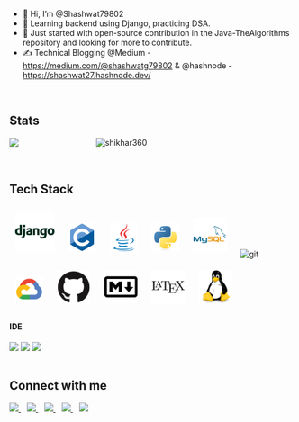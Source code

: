 - 👋 Hi, I’m @Shashwat79802
- 🌱 Learning backend using Django, practicing DSA.
- 💞️ Just started with open-source contribution in the Java-TheAlgorithms repository and looking for more to contribute.
- ✍️ Technical Blogging @Medium - https://medium.com/@shashwatg79802 & @hashnode - https://shashwat27.hashnode.dev/
<!---
Shashwat79802/Shashwat79802 is a ✨ special ✨ repository because its `README.md` (this file) appears on your GitHub profile.
You can click the Preview link to take a look at your changes.
--->
<br>

## Stats
<p align="left" ><img src="https://github-readme-stats.vercel.app/api?username=Shashwat79802&count_private=true&show_icons=true&&theme=chartreuse-dark&include_all_commits=true" width="350">
<img align="right" src="https://github-readme-streak-stats.herokuapp.com/?user=Shashwat79802&theme=algolia" alt="shikhar360" width="350" /></p>

<br>

## Tech Stack 

<div align="left">  
<img style = "margin : 10px" src = "https://github.com/devicons/devicon/blob/master/icons/django/django-plain-wordmark.svg" alt = "django" height="70" />
<img style="margin: 10px" src="https://raw.githubusercontent.com/devicons/devicon/master/icons/c/c-original.svg" alt="C" height="50" />
<img style="margin: 10px" src="https://raw.githubusercontent.com/devicons/devicon/master/icons/java/java-original.svg" alt="java" height="50" /> 
<img style="margin: 10px" src="https://raw.githubusercontent.com/devicons/devicon/master/icons/python/python-original.svg" alt="JavaScript" height="50" />  
<img style = "margin : 10px" src = "https://raw.githubusercontent.com/devicons/devicon/master/icons/mysql/mysql-original-wordmark.svg" alt = "mysql" height="60" />
<img style = "margin : 10px" src = "https://www.vectorlogo.zone/logos/git-scm/git-scm-icon.svg" alt = "git" height="50" />
<img style = "margin : 10px" src = "https://github.com/devicons/devicon/blob/master/icons/googlecloud/googlecloud-original.svg" alt = "git" height="50" />
<img style = "margin : 10px" src = "https://github.com/devicons/devicon/blob/master/icons/github/github-original.svg" alt = "github" height="60" />
<img style = "margin : 10px" src = "https://github.com/devicons/devicon/blob/master/icons/markdown/markdown-original.svg" alt = "css3" height="60" />
<img style = "margin : 10px" src = "https://github.com/devicons/devicon/blob/master/icons/latex/latex-original.svg" alt = "css3" height="60" />
<img style = "margin : 10px" src = "https://github.com/devicons/devicon/blob/master/icons/linux/linux-original.svg" alt = "css3" height="60" />


 
</div>

<h4> IDE </h4>
<span>
<img src = "https://img.shields.io/badge/-PyCharm-brightgreen?style=for-the-badge&logo=PyCharm">
<img src = "https://img.shields.io/badge/-IntelliJ%20Idea-grey?style=for-the-badge&logo=intellij%20idea">
<img src="https://img.shields.io/badge/Visual_Studio_Code-0078D4?style=for-the-badge&logo=visual%20studio%20code&logoColor=white">
</span

<br><br>



## Connect with me
  <a href="https://twitter.com/Shashwat_g27">
    <img width="30px" src="https://www.vectorlogo.zone/logos/twitter/twitter-official.svg" />
  </a>&ensp;
  <a href="https://www.linkedin.com/in/shashwat-gupta-029b31241/">
    <img width="30px" src="https://www.vectorlogo.zone/logos/linkedin/linkedin-icon.svg" />
  </a>&ensp;
  <a href="https://www.instagram.com/shashwat_g27/">
    <img width="30px" src="https://www.vectorlogo.zone/logos/instagram/instagram-icon.svg" />
  </a>&ensp;
    <a href="https://medium.com/@shashwatg79802">
  <img width="30px" src="https://www.vectorlogo.zone/logos/medium/medium-tile.svg" />
  </a>&ensp;
  <a href="https://shashwat27.hashnode.dev/">
  <img width="30px" src="https://cdn.hashnode.com/res/hashnode/image/upload/v1611902473383/CDyAuTy75.png?auto=compress" />
  </a>
  
